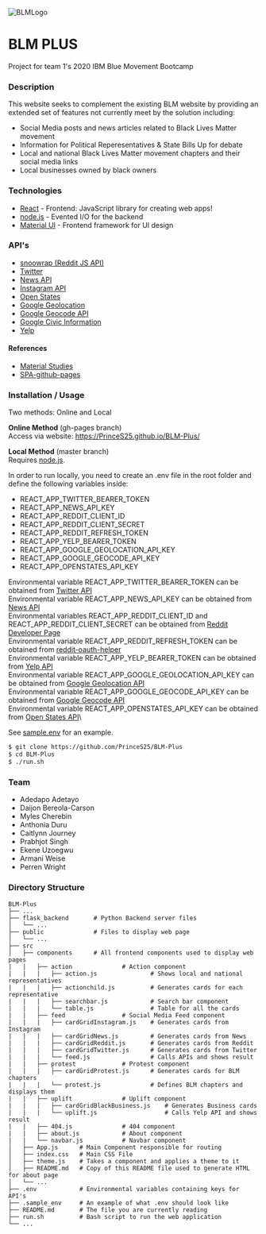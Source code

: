 ![BLMLogo](https://i.imgur.com/0W05r6c.png)

# BLM PLUS
Project for team 1's 2020 IBM Blue Movement Bootcamp

### Description
This website seeks to complement the existing BLM website by providing an extended set of features not currently meet by the solution including:
- Social Media posts and news articles related to Black Lives Matter movement
- Information for Political Reperesentatives & State Bills Up for debate
- Local and national Black Lives Matter movement chapters and their social media links
- Local businesses owned by black owners

### Technologies
* [React](https://reactjs.org/) - Frontend: JavaScript library for creating web apps!
* [node.js](http://nodejs.org) - Evented I/O for the backend
* [Material UI](https://material-ui.com/) - Frontend framework for UI design

### API's
* [snoowrap (Reddit JS API)](https://github.com/not-an-aardvark/snoowrap)
* [Twitter](https://developer.twitter.com/en/docs)
* [News API](https://newsapi.org/)
* [Instagram API](https://www.instagram.com/developer/)
* [Open States](https://docs.openstates.org/en/latest/api/v2/)
* [Google Geolocation](https://developers.google.com/maps/documentation/geolocation/overview)
* [Google Geocode API](https://developers.google.com/maps/documentation/geocoding/overview)
* [Google Civic Information](https://developers.google.com/civic-information)
* [Yelp](https://www.yelp.com/developers)

#### References
* [Material Studies](https://material.io/design/material-studies/about-our-material-studies.html)
* [SPA-github-pages](https://github.com/rafgraph/spa-github-pages)


### Installation / Usage
Two methods: Online and Local

**Online Method** (gh-pages branch)\
Access via website: https://PrinceS25.github.io/BLM-Plus/

**Local Method** (master branch)\
Requires [node.js](https://nodejs.org/).

In order to run locally, you need to create an .env file in the root folder and define the following variables inside:
* REACT_APP_TWITTER_BEARER_TOKEN
* REACT_APP_NEWS_API_KEY
* REACT_APP_REDDIT_CLIENT_ID
* REACT_APP_REDDIT_CLIENT_SECRET
* REACT_APP_REDDIT_REFRESH_TOKEN
* REACT_APP_YELP_BEARER_TOKEN
* REACT_APP_GOOGLE_GEOLOCATION_API_KEY
* REACT_APP_GOOGLE_GEOCODE_API_KEY
* REACT_APP_OPENSTATES_API_KEY

Environmental variable REACT_APP_TWITTER_BEARER_TOKEN can be obtained from [Twitter API](https://developer.twitter.com/en/docs/basics/authentication/oauth-2-0/bearer-tokens)\
Environmental variable REACT_APP_NEWS_API_KEY can be obtained from [News API](https://www.newsapi.org/)\
Environmental variables REACT_APP_REDDIT_CLIENT_ID and REACT_APP_REDDIT_CLIENT_SECRET can be obtained from [Reddit Developer Page](https://www.reddit.com/prefs/apps)\
Environmental variable REACT_APP_REDDIT_REFRESH_TOKEN can be obtained from [reddit-oauth-helper](https://github.com/not-an-aardvark/reddit-oauth-helper)\
Environmental variable REACT_APP_YELP_BEARER_TOKEN can be obtained from [Yelp API](https://www.yelp.com/developers)\
Environmental variable REACT_APP_GOOGLE_GEOLOCATION_API_KEY can be obtained from [Google Geolocation API](https://developers.google.com/maps/documentation/geolocation/overview)\
Environmental variable REACT_APP_GOOGLE_GEOCODE_API_KEY can be obtained from [Google Geocode API](https://developers.google.com/maps/documentation/geocoding/overview)\
Environmental variable REACT_APP_OPENSTATES_API_KEY can be obtained from [Open States API](https://docs.openstates.org/en/latest/api/v2/)\

See [sample.env](https://github.com/PrinceS25/BLM-Plus/blob/master/.sample_env) for an example.

```sh
$ git clone https://github.com/PrinceS25/BLM-Plus
$ cd BLM-Plus
$ ./run.sh
```


### Team
* Adedapo Adetayo
* Daijon Bereola-Carson
* Myles Cherebin
* Anthonia Duru
* Caitlynn Journey
* Prabhjot Singh
* Ekene Uzoegwu
* Armani Weise
* Perren Wright


### Directory Structure
    BLM-Plus
    ├── ...
    ├── flask_backend       # Python Backend server files
    │   └── ...
    ├── public              # Files to display web page
    │   └── ...
    ├── src
    │   ├── components      # All frontend components used to display web pages 
    |   |   ├── action              # Action component
    |   |   |   ├── action.js               # Shows local and national representatives
    |   |   |   ├── actionchild.js          # Generates cards for each representative
    |   |   |   ├── searchbar.js            # Search bar component
    |   |   |   └── table.js                # Table for all the cards
    |   |   ├── feed                # Social Media Feed component
    |   |   |   ├── cardGridInstagram.js    # Generates cards from Instagram
    |   |   |   ├── cardGridNews.js         # Generates cards from News
    |   |   |   ├── cardGridReddit.js       # Generates cards from Reddit
    |   |   |   ├── cardGridTwitter.js      # Generates cards from Twitter
    |   |   |   └── feed.js                 # Calls APIs and shows result
    |   |   ├── protest             # Protest component
    |   |   |   ├── cardGridProtest.js      # Generates cards for BLM chapters
    |   |   |   └── protest.js              # Defines BLM chapters and displays them
    |   |   ├── uplift              # Uplift component
    |   |   |   ├── cardGridBlackBusiness.js    # Generates Business cards
    |   |   |   └── uplift.js                   # Calls Yelp API and shows result
    |   |   ├── 404.js              # 404 component
    |   |   ├── about.js            # About component
    |   |   └── navbar.js           # Navbar component
    │   ├── App.js      # Main Component responsible for routing
    │   ├── index.css   # Main CSS File
    │   ├── theme.js    # Takes a component and applies a theme to it
    │   ├── README.md   # Copy of this README file used to generate HTML for about page
    │   └── ...
    ├── .env            # Environmental variables containing keys for API's
    ├── .sample_env     # An example of what .env should look like
    ├── README.md       # The file you are currently reading
    ├── run.sh          # Bash script to run the web application
    └── ...
